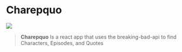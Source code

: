 # Charepquo

![](https://github.com/desirekaleba/charepquo/workflows/Running%20Tests/badge.svg)

>**Charepquo** Is a react app that uses the breaking-bad-api to find Characters, Episodes, and Quotes
